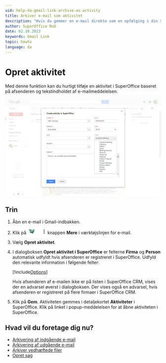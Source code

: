 ```yaml
---
uid: help-da-gmail-link-archive-as-activity
title: Arkiver e-mail som aktivitet
description: "Hvis du gemmer en e-mail direkte som en opfølging i din SuperOffice-dagbog, sikrer du, at du aldrig glemmer at følge op på en kunde eller sag." 
author: SuperOffice RnD
date: 02.10.2023
keywords: Gmail Link
topic: howto
language: da
---
```


# Opret aktivitet

Med denne funktion kan du hurtigt tilføje en aktivitet i SuperOffice baseret på afsenderen og tekstindholdet af e-mailmeddelelsen.

![Gem mailen som aktivitet i SuperOffice CRM -screenshot][img2]

## Trin

1. Åbn en e-mail i Gmail-indbakken.

2. Klik på ![ikonet][img1] knappen **Mere** i værktøjslinjen for e-mail.

3. Vælg **Opret aktivitet**.

4. I dialogboksen **Opret aktivitet i SuperOffice** er felterne **Firma** og **Person** automatisk udfyldt hvis afsenderen er registreret i SuperOffice. Udfyld den relevante information i følgende felter:

    [!include[Options](includes/gmail-archiving-options.md)]

    Hvis afsenderen af e-mailen ikke er på listen i SuperOffice CRM, vises der en advarsel øverst i dialogboksen. Der vises også en advarsel, hvis afsenderen er registreret på flere firmaer i SuperOffice CRM.

5. Klik på **Gem**. Aktiviteten gemmes i detaljekortet **Aktiviteter** i SuperOffice. Klik på linket i popup-meddelelsen for at åbne aktiviteten i SuperOffice.

## Hvad vil du foretage dig nu?

* [Arkivering af indgående e-mail][3]
* [Arkivering af udgående e-mail][3]
* [Arkiver vedhæftede filer][5]
* [Opret sag][6]

<!-- Referenced links -->
[3]: email-archive-incoming.md
[5]: archive-attachments.md
[6]: archive-emails-as-requests.md

<!-- Referenced images -->
[img1]: ../../../../media/icons/gmail-link/btn-archive-more.png
[img2]: ../../../../media/loc/en/email/email-gmaillink-create-activity.jpg
